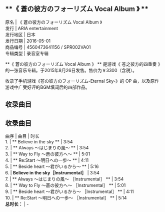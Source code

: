 **《 蒼の彼方のフォーリズム Vocal Album  》 **  
---  
原名  |  《  蒼の彼方のフォーリズム Vocal Album  》   
发行  |  ARIA entertainment   
发行地区  |  日本   
发行日期  |  2016-05-01   
商品编号  |  4560473641156 / SPR002VA01   
专辑类型  |  录音室专辑   
  
**《 蒼の彼方のフォーリズム Vocal Album  》 ** 是游戏《  苍之彼方的四重奏
》的一张音乐专辑。于2015年8月26日发售。售价为￥3300（含税）。

收录了手机游戏《苍の彼方のフォーリズム-Eternal Sky-》的  OP  曲，以及原作游戏中广受好评的BGM填词后的四部作品。

##  收录曲目

收录曲目  
---  
曲序  |  曲目  |  时长   
1\.  |  ** Believe in the sky  ** |  3:54   
2\.  |  ** Always 〜はじまりの風〜  ** |  3:54   
3\.  |  ** Way to Fly 〜蒼の彼方へ〜  ** |  5:01   
4\.  |  ** Re:Start 〜明日への一歩〜  ** |  4:11   
5\.  |  ** Beside heart 〜君がいるから〜  ** |  5:16   
6\.  |  **Believe in the sky［Instrumental］** |  3:54   
7\.  |  ** Always 〜はじまりの風〜  ［Instrumental］ ** |  3:54   
8\.  |  ** Way to Fly 〜蒼の彼方へ〜  ［Instrumental］ ** |  5:01   
9\.  |  ** Beside heart 〜君がいるから〜  ［Instrumental］ ** |  4:11   
10\.  |  ** Re:Start 〜明日への一歩〜  ［Instrumental］ ** |  5:14   
**总时长：** |  \- 

